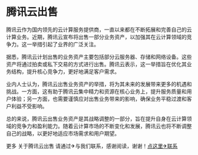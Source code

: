 # 腾讯云出售

腾讯云作为国内领先的云计算服务提供商，一直以来都在不断拓展和完善自己的云计算业务。近期，腾讯云宣布将出售一部分业务资产，以加强其在云计算领域的竞争力。这一举措引起了业界的广泛关注。

据悉，腾讯云计划出售的业务资产主要包括部分云服务器、存储和网络设备。这些资产将通过拍卖或私下交易的方式进行出售。腾讯云表示，这一举措旨在优化其业务结构，提升核心竞争力，更好地满足客户需求。

业内人士认为，腾讯云出售业务资产的举措，将为其未来的发展带来更多的机遇和挑战。一方面，这有助于腾讯云集中精力和资源在核心业务上，提升服务质量和用户体验；另一方面，也需要谨慎应对出售业务带来的影响，确保业务平稳过渡和客户利益不受影响。

总的来说，腾讯云出售业务资产是其战略调整的一部分，旨在提升自身在云计算领域的竞争力和盈利能力。随着云计算市场的不断变化和发展，腾讯云也将不断调整自己的战略，以更好地适应市场需求和用户期望。

更多 关于腾讯云出售 请通过✈与我们联系，感谢阅读，谢谢！[点这里✈联系](https://ww.k02.cc)